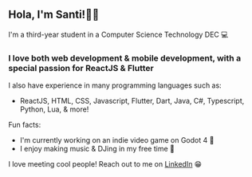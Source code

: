 ## Hola, I'm Santi!👋🏽
I'm a third-year student in a Computer Science Technology DEC 💻

### I love both web development & mobile development, with a special passion for **ReactJS & Flutter**
I also have experience in many programming languages such as:

- ReactJS, HTML, CSS, Javascript, Flutter, Dart, Java, C#, Typescript, Python, Lua, & more!

Fun facts:
- I'm currently working on an indie video game on Godot 4 👾
- I enjoy making music & DJing in my free time 🎵

I love meeting cool people! Reach out to me on [LinkedIn](https://www.linkedin.com/in/santiago-garcia-620301244/) 😁 
